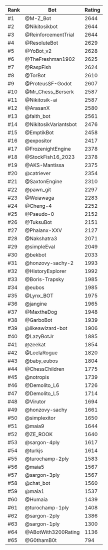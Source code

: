 Rank|Bot|Rating
---|---|---
#1|@M-Z_Bot|2644
#2|@Nikitosikbot|2644
#3|@ReinforcementTrial|2644
#4|@ResoluteBot|2629
#5|@YoBot_v2|2628
#6|@TheFreshman1902|2625
#7|@RaspFish|2624
#8|@TorBot|2610
#9|@ProteusSF-Godot|2607
#10|@Mr_Chess_Berserk|2587
#11|@Nikitosik-ai|2587
#12|@ArasanX|2580
#13|@faith_bot|2561
#14|@NikitosikVariantsbot|2476
#15|@EmptikBot|2458
#16|@expositor|2417
#17|@FrozenightEngine|2378
#18|@StockFish16_2023|2378
#19|@AKS-Mantissa|2375
#20|@catriever|2354
#21|@SaxtonEngine|2310
#22|@pawn_git|2297
#23|@Weiawaga|2283
#24|@Cheng-4|2252
#25|@Pseudo-0|2152
#26|@TuksuBot|2151
#27|@Phalanx-XXV|2127
#28|@Nakshatra3|2071
#29|@simpleEval|2049
#30|@bekbot|2033
#31|@honzovy-sachy-2|1993
#32|@HistoryExplorer|1992
#33|@Boris-Trapsky|1985
#34|@eubos|1985
#35|@Lynx_BOT|1975
#36|@jangine|1965
#37|@MaxtheDog|1948
#38|@GarboBot|1939
#39|@likeawizard-bot|1906
#40|@LazyBotJr|1885
#41|@zeekat|1854
#42|@LeelaRogue|1820
#43|@baby_eubos|1804
#44|@ChessChildren|1775
#45|@notropis|1739
#46|@Demolito_L6|1726
#47|@Demolito_L5|1714
#48|@Virutor|1694
#49|@honzovy-sachy|1661
#50|@simplexitor|1650
#51|@maia9|1644
#52|@ZE_ROOK|1640
#53|@sargon-4ply|1617
#54|@turkjs|1614
#55|@turochamp-2ply|1583
#56|@maia5|1567
#57|@sargon-3ply|1567
#58|@chat_bot|1560
#59|@maia1|1537
#60|@Humaia|1439
#61|@turochamp-1ply|1408
#62|@sargon-2ply|1386
#63|@sargon-1ply|1300
#64|@ABotWith3200Rating|1136
#65|@G0thamB0t|794

